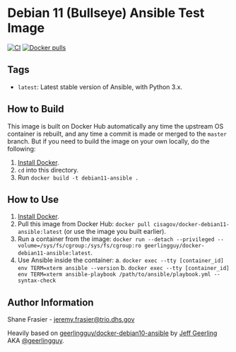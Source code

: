 # Debian 11 (Bullseye) Ansible Test Image #

[![CI](https://github.com/cisagov/docker-debian11-ansible/workflows/Build/badge.svg?branch=master&event=push)](https://github.com/cisagov/docker-debian11-ansible/actions?query=workflow%3ABuild) [![Docker pulls](https://img.shields.io/docker/pulls/cisagov/docker-debian11-ansible)](https://hub.docker.com/r/cisagov/docker-debian11-ansible/)

## Tags

  - `latest`: Latest stable version of Ansible, with Python 3.x.

## How to Build

This image is built on Docker Hub automatically any time the upstream OS container is rebuilt, and any time a commit is made or merged to the `master` branch. But if you need to build the image on your own locally, do the following:

  1. [Install Docker](https://docs.docker.com/engine/installation/).
  2. `cd` into this directory.
  3. Run `docker build -t debian11-ansible .`

## How to Use ##

  1. [Install Docker](https://docs.docker.com/engine/installation/).
  2. Pull this image from Docker Hub: `docker pull cisagov/docker-debian11-ansible:latest` (or use the image you built earlier).
  3. Run a container from the image: `docker run --detach --privileged --volume=/sys/fs/cgroup:/sys/fs/cgroup:ro geerlingguy/docker-debian11-ansible:latest`.
  4. Use Ansible inside the container:
    a. `docker exec --tty [container_id] env TERM=xterm ansible --version`
    b. `docker exec --tty [container_id] env TERM=xterm ansible-playbook /path/to/ansible/playbook.yml --syntax-check`

## Author Information ##

Shane Frasier - <jeremy.frasier@trio.dhs.gov>

Heavily based on
[geerlingguy/docker-debian10-ansible](https://github.com/geerlingguy/docker-debian10-ansible)
by [Jeff Geerling](https://www.jeffgeerling.com/) AKA
[@geerlingguy](https://github.com/geerlingguy).
